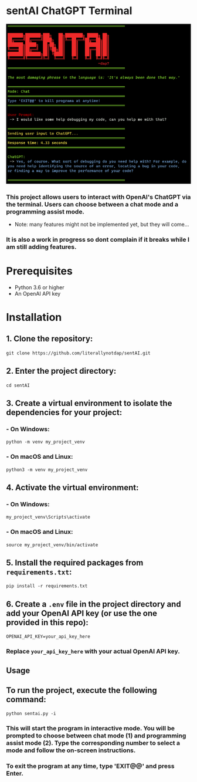 # sentAI ChatGPT Terminal

![alt text](resources/sentai.png)

### This project allows users to interact with OpenAI's ChatGPT via the terminal. Users can choose between a chat mode and a programming assist mode.
  - Note: many features might not be implemented yet, but they will come...
### It is also a work in progress so dont complain if it breaks while I am still adding features.

# Prerequisites

- Python 3.6 or higher
- An OpenAI API key

# Installation

## 1. Clone the repository:
```
git clone https://github.com/literallynotdap/sentAI.git
```
## 2. Enter the project directory:
```
cd sentAI
```
## 3. Create a virtual environment to isolate the dependencies for your project:

### - On Windows:
```
python -m venv my_project_venv
```
### - On macOS and Linux:
```
python3 -m venv my_project_venv
```
## 4. Activate the virtual environment:

### - On Windows:
```
my_project_venv\Scripts\activate
```

### - On macOS and Linux:
```
source my_project_venv/bin/activate
```

## 5. Install the required packages from `requirements.txt`:
```
pip install -r requirements.txt
```
## 6. Create a `.env` file in the project directory and add your OpenAI API key (or use the one provided in this repo):
```
OPENAI_API_KEY=your_api_key_here
```
### Replace `your_api_key_here` with your actual OpenAI API key.

## Usage

## To run the project, execute the following command:
```
python sentai.py -i
```
### This will start the program in interactive mode. You will be prompted to choose between chat mode (1) and programming assist mode (2). Type the corresponding number to select a mode and follow the on-screen instructions.

### To exit the program at any time, type 'EXIT@@' and press Enter.





